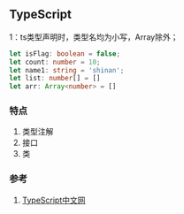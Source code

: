 ## TypeScript



1：ts类型声明时，类型名均为小写，Array除外；

```typescript
let isFlag: boolean = false;
let count: number = 10;
let name1: string = 'shinan';
let list: number[] = []
let arr: Array<number> = []
```



### 特点
1. 类型注解
2. 接口
3. 类

### 参考
1. [TypeScript中文网](https://www.tslang.cn/)